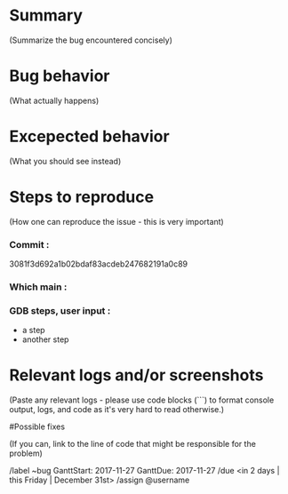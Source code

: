 # Summary

(Summarize the bug encountered concisely)


# Bug behavior

(What actually happens)


# Excepected behavior

(What you should see instead)

# Steps to reproduce

(How one can reproduce the issue - this is very important)

### Commit :
3081f3d692a1b02bdaf83acdeb247682191a0c89

### Which main :

### GDB steps, user input :
* a step
* another step


# Relevant logs and/or screenshots

(Paste any relevant logs - please use code blocks (```) to format console output,
logs, and code as it's very hard to read otherwise.)


#Possible fixes

(If you can, link to the line of code that might be responsible for the problem)

/label ~bug
GanttStart: 2017-11-27
GanttDue: 2017-11-27
/due <in 2 days | this Friday | December 31st>
/assign @username
